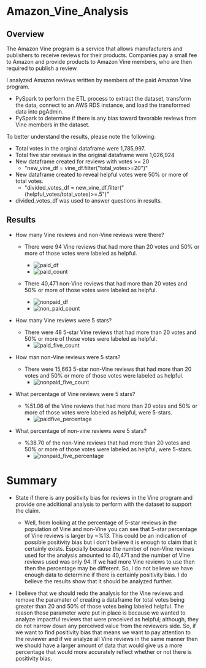 # Amazon_Vine_Analysis

## Overview
The Amazon Vine program is a service that allows manufacturers and publishers to receive reviews for their products. Companies pay a small fee to Amazon and provide products to Amazon Vine members, who are then required to publish a review.

I analyzed Amazon reviews written by members of the paid Amazon Vine program. 
  - PySpark to perform the ETL process to extract the dataset, transform the data, connect to an AWS RDS instance, and load the transformed data into pgAdmin.
  - PySpark to determine if there is any bias toward favorable reviews from Vine members in the dataset.

To better understand the results, please note the following:
  - Total votes in the orginal dataframe were 1,785,997. 
  - Total five star reviews in the original dataframe were 1,026,924
  - New dataframe created for reviews with votes >= 20 
    - "new_vine_df = vine_df.filter("total_votes>=20")"
  - New dataframe created to reveal helpful votes were 50% or more of total votes.
    - "divided_votes_df = new_vine_df.filter("(helpful_votes/total_votes)>=.5")"
  - divided_votes_df was used to answer questions in results.

## Results
- How many Vine reviews and non-Vine reviews were there?
  - There were 94 Vine reviews that had more than 20 votes and 50% or more of those votes were labeled as helpful.
    - ![paid_df](https://user-images.githubusercontent.com/78178900/124157430-5ef7a100-da5e-11eb-930f-ee6778bc642c.png)
    - ![paid_count](https://user-images.githubusercontent.com/78178900/124157505-759df800-da5e-11eb-9d6e-dfd025670acc.png)
  
  - There 40,471 non-Vine reviews that had more than 20 votes and 50% or more of those votes were labeled as helpful.
    - ![nonpaid_df](https://user-images.githubusercontent.com/78178900/124157618-949c8a00-da5e-11eb-8907-d18b1a863a00.png)
    - ![non_paid_count](https://user-images.githubusercontent.com/78178900/124157727-b39b1c00-da5e-11eb-9120-a52f9e94effb.png)

- How many Vine reviews were 5 stars?
  - There were 48 5-star Vine reviews that had more than 20 votes and 50% or more of those votes were labeled as helpful.
    - ![paid_five_count](https://user-images.githubusercontent.com/78178900/124158226-450a8e00-da5f-11eb-8d31-009f0eb0fb5e.png)


- How man non-Vine reviews were 5 stars?
  - There were 15,663 5-star non-Vine reviews that had more than 20 votes and 50% or more of those votes were labeled as helpful.
    - ![nonpaid_five_count](https://user-images.githubusercontent.com/78178900/124158257-4e93f600-da5f-11eb-9246-edc6f8eb8825.png)


- What percentage of Vine reviews were 5 stars?
  - %51.06 of the Vine reviews that had more than 20 votes and 50% or more of those votes were labeled as helpful, were 5-stars.
    - ![paidfive_percentage](https://user-images.githubusercontent.com/78178900/124158827-05907180-da60-11eb-8c00-04eb3e052513.png)


- What percentage of non-vine reviews were 5 stars?
  - %38.70 of the non-Vine reviews that had more than 20 votes and 50% or more of those votes were labeled as helpful, were 5-stars.
    - ![nonpaid_five_percentage](https://user-images.githubusercontent.com/78178900/124158889-193bd800-da60-11eb-8ef2-86fe55e35f30.png)




# Summary

- State if there is any positivity bias for reviews in the Vine program and provide one additional analysis to perform with the dataset to support the claim.

  - Well, from looking at the percentage of 5-star reviews in the population of Vine and non-Vine you can see that 5-star percentage of Vine reviews is larger by ~%13. This could be an indication of possible positivity bias but I don't believe it is enough to claim that it certainly exists. Espcially because the number of non-Vine reviews used for the analysis amounted to 40,471 and the number of Vine reviews used was only 94. If we had more Vine reviews to use then then the percentage may be different. So, I do not believe we have enough data to determine if there is certainly positivity bias. I do believe the results show that it should be analyzed further.

- I believe that we should redo the analysis for the Vine reviews and remove the paramater of creating a dataframe for total votes being greater than 20 and 50% of those votes being labeled helpful. The reason those parameter were put in place is because we wanted to analyze impactful reviews that were preceived as helpful; although, they do not narrow down any perceived value from the reviewers side. So, if we want to find positivity bias that means we want to pay attention to the reviewer and if we analyze all Vine reviews in the same manner then we should have a larger amount of data that would give us a more percentage that would more accurately reflect whether or not there is positivity bias.
